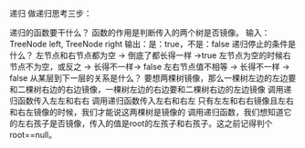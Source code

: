 递归
做递归思考三步：

递归的函数要干什么？
    函数的作用是判断传入的两个树是否镜像。
    输入：TreeNode left, TreeNode right
    输出：是：true，不是：false
递归停止的条件是什么？
    左节点和右节点都为空 -> 倒底了都长得一样 ->true
    左节点为空的时候右节点不为空，或反之 -> 长得不一样-> false
    左右节点值不相等 -> 长得不一样 -> false
从某层到下一层的关系是什么？
    要想两棵树镜像，那么一棵树左边的左边要和二棵树右边的右边镜像，一棵树左边的右边要和二棵树右边的左边镜像
    调用递归函数传入左左和右右
    调用递归函数传入左右和右左
    只有左左和右右镜像且左右和右左镜像的时候，我们才能说这两棵树是镜像的
    调用递归函数，我们想知道它的左右孩子是否镜像，传入的值是root的左孩子和右孩子。这之前记得判个root==null。
